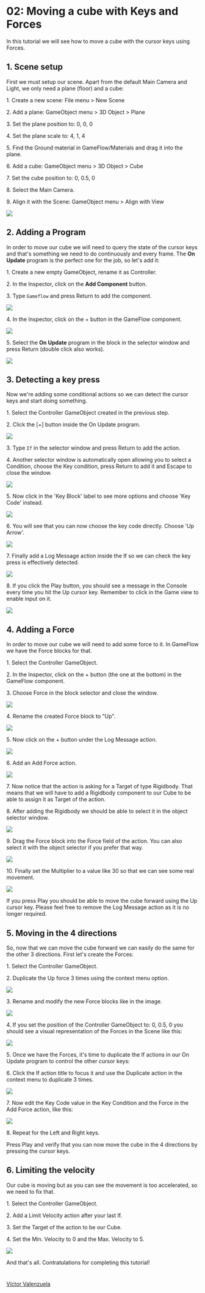# 02: Moving a cube with Keys and Forces

In this tutorial we will see how to move a cube with the cursor keys using Forces. 


## 1. Scene setup

First we must setup our scene. Apart from the default Main Camera and Light, we only need a plane (floor) and a cube:

1\. Create a new scene: File menu > New Scene

2\. Add a plane: GameObject menu > 3D Object > Plane 

3\. Set the plane position to: 0, 0, 0

4\. Set the plane scale to: 4, 1, 4

5\. Find the Ground material in GameFlow/Materials and drag it into the plane.

6\. Add a cube: GameObject menu > 3D Object > Cube

7\. Set the cube position to: 0, 0.5, 0

8\. Select the Main Camera.

9\. Align it with the Scene: GameObject menu > Align with View

![](1-1.png)


## 2. Adding a Program

In order to move our cube we will need to query the state of the cursor keys and that's something we need to do continuously and every frame. The **On Update** program is the perfect one for the job, so let's add it:

1\. Create a new empty GameObject, rename it as Controller.

2\. In the Inspector, click on the **Add Component** button.

3\. Type `Gameflow` and press Return to add the component.

![](2-1.png)

4\. In the Inspector, click on the + button in the GameFlow component.

![](2-2.png)

5\. Select the **On Update** program in the block in the selector window and press Return (double click also works).

![](2-3.png)


## 3. Detecting a key press

Now we're adding some conditional actions so we can detect the cursor keys and start doing something.

1\. Select the Controller GameObject created in the previous step.

2\. Click the [+] button inside the On Update program.

![](3-1.png)

3\. Type `If` in the selector window and press Return to add the action.

4\. Another selector window is automatically open allowing you to select a Condition, choose the Key condition, press Return to add it and Escape to close the window.

![](3-2.png)

5\. Now click in the 'Key Block' label to see more options and choose 'Key Code' instead.

![](3-3.png)

6\. You will see that you can now choose the key code directly. Choose 'Up Arrow'.

![](3-4.png)

7\. Finally add a Log Message action inside the If so we can check the key press is effectively detected.

![](3-5.png)

8\. If you click the Play button, you should see a message in the Console every time you hit the Up cursor key. Remember to click in the Game view to enable input on it.

![](3-6.png)


## 4. Adding a Force

In order to move our cube we will need to add some force to it. In GameFlow we have the Force blocks for that.

1\. Select the Controller GameObject.

2\. In the Inspector, click on the + button (the one at the bottom) in the GameFlow component.

3\. Choose Force in the block selector and close the window.

![](4-1.png)

4\. Rename the created Force block to "Up".

![](4-2.png)

5\. Now click on the + button under the Log Message action.

![](4-3.png)

6\. Add an Add Force action.

![](4-4.png)

7\. Now notice that the action is asking for a Target of type Rigidbody. That means that we will have to add a Rigidbody component to our Cube to be able to assign it as Target of the action.

8\. After adding the Rigidbody we should be able to select it in the object selector window.

![](4-5.png)

9\. Drag the Force block into the Force field of the action. You can also select it with the object selector if you prefer that way.

![](4-6.png)

10\. Finally set the Multiplier to a value like 30 so that we can see some real movement.

![](4-7.png)

If you press Play you should be able to move the cube forward using the Up cursor key. Please feel free to remove the Log Message action as it is no longer required.


## 5. Moving in the 4 directions

So, now that we can move the cube forward we can easily do the same for the other 3 directions. First let's create the Forces:

1\. Select the Controller GameObject.

2\. Duplicate the Up force 3 times using the context menu option.

![](5-1.png)

3\. Rename and modify the new Force blocks like in the image.

![](5-2.png)

4\. If you set the position of the Controller GameObject to: 0, 0.5, 0 you should see a visual representation of the Forces in the Scene like this:

![](5-3.png)

5\. Once we have the Forces, it's time to duplicate the If actions in our On Update program to control the other cursor keys:

6\. Click the If action title to focus it and use the Duplicate action in the context menu to duplicate 3 times.

![](5-4.png)

7\. Now edit the Key Code value in the Key Condition and the Force in the Add Force action, like this:

![](5-5.png)

8\. Repeat for the Left and Right keys.

Press Play and verify that you can now move the cube in the 4 directions by pressing the cursor keys.


## 6. Limiting the velocity

Our cube is moving but as you can see the movement is too accelerated, so we need to fix that.

1\. Select the Controller GameObject.

2\. Add a Limit Velocity action after your last If.

3\. Set the Target of the action to be our Cube.

4\. Set the Min. Velocity to 0 and the Max. Velocity to 5. 

![](6-1.png)

And that's all. Contratulations for completing this tutorial!

#

[Víctor Valenzuela](https://twitter.com/v4lv1k)
